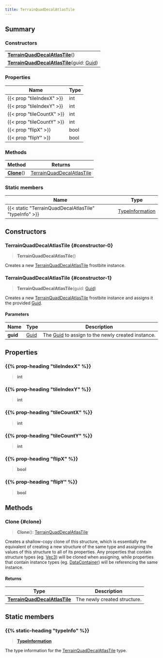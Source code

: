 ```yaml
---
title: TerrainQuadDecalAtlasTile
---
```


## Summary

### Constructors

|  |
| --- |
| **[TerrainQuadDecalAtlasTile](#constructor-0)**() |
| **[TerrainQuadDecalAtlasTile](#constructor-1)**(guid: [Guid](/vext/ref/shared/type/guid)) |

### Properties

| Name | Type |
| ---- | ---- |
| {{< prop "tileIndexX" >}} | int |
| {{< prop "tileIndexY" >}} | int |
| {{< prop "tileCountX" >}} | int |
| {{< prop "tileCountY" >}} | int |
| {{< prop "flipX" >}} | bool |
| {{< prop "flipY" >}} | bool |

### Methods

| Method | Returns |
| ------ | ------- |
| **[Clone](#clone)**() | [TerrainQuadDecalAtlasTile](/vext/ref/fb/terrainquaddecalatlastile) |

### Static members

| Name | Type |
| ---- | ---- |
| {{< static "TerrainQuadDecalAtlasTile" "typeInfo" >}} | [TypeInformation](/vext/ref/shared/type/typeinformation) |

## Constructors

### TerrainQuadDecalAtlasTile {#constructor-0}

> **TerrainQuadDecalAtlasTile**()

Creates a new [TerrainQuadDecalAtlasTile](/vext/ref/fb/terrainquaddecalatlastile) frostbite instance.

### TerrainQuadDecalAtlasTile {#constructor-1}

> **TerrainQuadDecalAtlasTile**(guid: [Guid](/vext/ref/shared/type/guid))

Creates a new [TerrainQuadDecalAtlasTile](/vext/ref/fb/terrainquaddecalatlastile) frostbite instance and assigns it the provided [Guid](/vext/ref/shared/type/guid).

#### Parameters

| Name | Type | Description |
| ---- | ---- | ----------- |
| **guid** | [Guid](/vext/ref/shared/type/guid) | The [Guid](/vext/ref/shared/type/guid) to assign to the newly created instance. |

## Properties

### {{% prop-heading "tileIndexX" %}}

> **int**

### {{% prop-heading "tileIndexY" %}}

> **int**

### {{% prop-heading "tileCountX" %}}

> **int**

### {{% prop-heading "tileCountY" %}}

> **int**

### {{% prop-heading "flipX" %}}

> **bool**

### {{% prop-heading "flipY" %}}

> **bool**

## Methods

### Clone {#clone}

> **Clone**(): [TerrainQuadDecalAtlasTile](/vext/ref/fb/terrainquaddecalatlastile)

Creates a shallow-copy clone of this structure, which is essentially the equivalent of creating a new structure of the same type and assigning the values of this structure to all of its properties. Any properties that contain structure types (eg. [Vec3](/vext/ref/shared/type/vec3)) will be cloned when assigning, while properties that contain instance types (eg. [DataContainer](/vext/ref/shared/type/datacontainer)) will be referencing the same instance.

#### Returns

| Type | Description |
| ---- | ----------- |
| **[TerrainQuadDecalAtlasTile](/vext/ref/fb/terrainquaddecalatlastile)** | The newly created structure. |

## Static members

### {{% static-heading "typeInfo" %}}

> **[TypeInformation](/vext/ref/shared/type/typeinformation)**

The type information for the [TerrainQuadDecalAtlasTile](/vext/ref/fb/terrainquaddecalatlastile) type.


